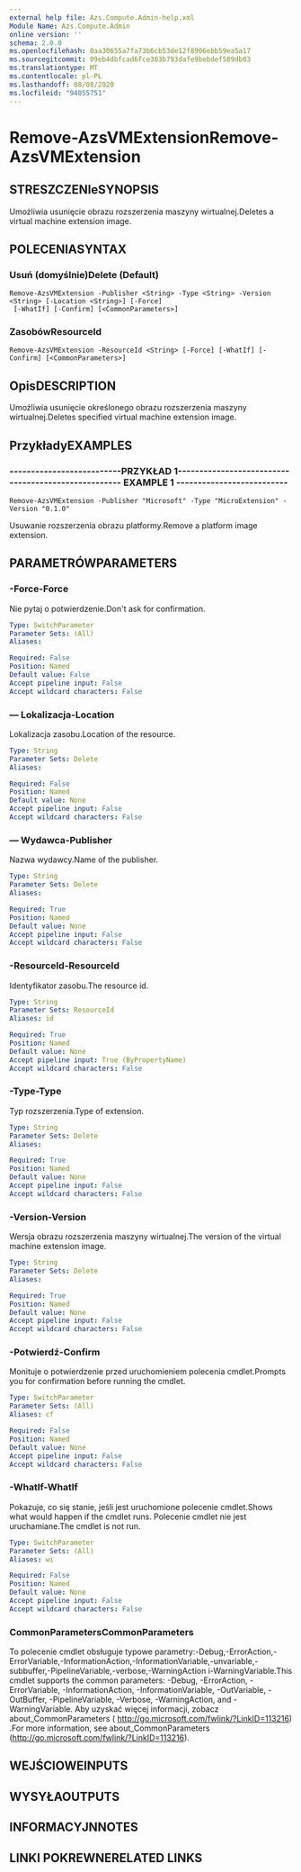 ```yaml
---
external help file: Azs.Compute.Admin-help.xml
Module Name: Azs.Compute.Admin
online version: ''
schema: 2.0.0
ms.openlocfilehash: 0aa30655a7fa73b6cb53de12f8906ebb59ea5a17
ms.sourcegitcommit: 09eb4dbfcad6fce303b793dafe9bebdef589db03
ms.translationtype: MT
ms.contentlocale: pl-PL
ms.lasthandoff: 08/08/2020
ms.locfileid: "94055751"
---
```

# <span data-ttu-id="0c0a0-101">Remove-AzsVMExtension</span><span class="sxs-lookup"><span data-stu-id="0c0a0-101">Remove-AzsVMExtension</span></span>

## <span data-ttu-id="0c0a0-102">STRESZCZENIe</span><span class="sxs-lookup"><span data-stu-id="0c0a0-102">SYNOPSIS</span></span>
<span data-ttu-id="0c0a0-103">Umożliwia usunięcie obrazu rozszerzenia maszyny wirtualnej.</span><span class="sxs-lookup"><span data-stu-id="0c0a0-103">Deletes a virtual machine extension image.</span></span>

## <span data-ttu-id="0c0a0-104">POLECENIA</span><span class="sxs-lookup"><span data-stu-id="0c0a0-104">SYNTAX</span></span>

### <span data-ttu-id="0c0a0-105">Usuń (domyślnie)</span><span class="sxs-lookup"><span data-stu-id="0c0a0-105">Delete (Default)</span></span>
```
Remove-AzsVMExtension -Publisher <String> -Type <String> -Version <String> [-Location <String>] [-Force]
 [-WhatIf] [-Confirm] [<CommonParameters>]
```

### <span data-ttu-id="0c0a0-106">Zasobów</span><span class="sxs-lookup"><span data-stu-id="0c0a0-106">ResourceId</span></span>
```
Remove-AzsVMExtension -ResourceId <String> [-Force] [-WhatIf] [-Confirm] [<CommonParameters>]
```

## <span data-ttu-id="0c0a0-107">Opis</span><span class="sxs-lookup"><span data-stu-id="0c0a0-107">DESCRIPTION</span></span>
<span data-ttu-id="0c0a0-108">Umożliwia usunięcie określonego obrazu rozszerzenia maszyny wirtualnej.</span><span class="sxs-lookup"><span data-stu-id="0c0a0-108">Deletes specified virtual machine extension image.</span></span>

## <span data-ttu-id="0c0a0-109">Przykłady</span><span class="sxs-lookup"><span data-stu-id="0c0a0-109">EXAMPLES</span></span>

### <span data-ttu-id="0c0a0-110">--------------------------PRZYKŁAD 1--------------------------</span><span class="sxs-lookup"><span data-stu-id="0c0a0-110">-------------------------- EXAMPLE 1 --------------------------</span></span>
```
Remove-AzsVMExtension -Publisher "Microsoft" -Type "MicroExtension" -Version "0.1.0"
```

<span data-ttu-id="0c0a0-111">Usuwanie rozszerzenia obrazu platformy.</span><span class="sxs-lookup"><span data-stu-id="0c0a0-111">Remove a platform image extension.</span></span>

## <span data-ttu-id="0c0a0-112">PARAMETRÓW</span><span class="sxs-lookup"><span data-stu-id="0c0a0-112">PARAMETERS</span></span>

### <span data-ttu-id="0c0a0-113">-Force</span><span class="sxs-lookup"><span data-stu-id="0c0a0-113">-Force</span></span>
<span data-ttu-id="0c0a0-114">Nie pytaj o potwierdzenie.</span><span class="sxs-lookup"><span data-stu-id="0c0a0-114">Don't ask for confirmation.</span></span>

```yaml
Type: SwitchParameter
Parameter Sets: (All)
Aliases: 

Required: False
Position: Named
Default value: False
Accept pipeline input: False
Accept wildcard characters: False
```

### <span data-ttu-id="0c0a0-115">— Lokalizacja</span><span class="sxs-lookup"><span data-stu-id="0c0a0-115">-Location</span></span>
<span data-ttu-id="0c0a0-116">Lokalizacja zasobu.</span><span class="sxs-lookup"><span data-stu-id="0c0a0-116">Location of the resource.</span></span>

```yaml
Type: String
Parameter Sets: Delete
Aliases: 

Required: False
Position: Named
Default value: None
Accept pipeline input: False
Accept wildcard characters: False
```

### <span data-ttu-id="0c0a0-117">— Wydawca</span><span class="sxs-lookup"><span data-stu-id="0c0a0-117">-Publisher</span></span>
<span data-ttu-id="0c0a0-118">Nazwa wydawcy.</span><span class="sxs-lookup"><span data-stu-id="0c0a0-118">Name of the publisher.</span></span>

```yaml
Type: String
Parameter Sets: Delete
Aliases: 

Required: True
Position: Named
Default value: None
Accept pipeline input: False
Accept wildcard characters: False
```

### <span data-ttu-id="0c0a0-119">-ResourceId</span><span class="sxs-lookup"><span data-stu-id="0c0a0-119">-ResourceId</span></span>
<span data-ttu-id="0c0a0-120">Identyfikator zasobu.</span><span class="sxs-lookup"><span data-stu-id="0c0a0-120">The resource id.</span></span>

```yaml
Type: String
Parameter Sets: ResourceId
Aliases: id

Required: True
Position: Named
Default value: None
Accept pipeline input: True (ByPropertyName)
Accept wildcard characters: False
```

### <span data-ttu-id="0c0a0-121">-Type</span><span class="sxs-lookup"><span data-stu-id="0c0a0-121">-Type</span></span>
<span data-ttu-id="0c0a0-122">Typ rozszerzenia.</span><span class="sxs-lookup"><span data-stu-id="0c0a0-122">Type of extension.</span></span>

```yaml
Type: String
Parameter Sets: Delete
Aliases: 

Required: True
Position: Named
Default value: None
Accept pipeline input: False
Accept wildcard characters: False
```

### <span data-ttu-id="0c0a0-123">-Version</span><span class="sxs-lookup"><span data-stu-id="0c0a0-123">-Version</span></span>
<span data-ttu-id="0c0a0-124">Wersja obrazu rozszerzenia maszyny wirtualnej.</span><span class="sxs-lookup"><span data-stu-id="0c0a0-124">The version of the virtual machine extension image.</span></span>

```yaml
Type: String
Parameter Sets: Delete
Aliases: 

Required: True
Position: Named
Default value: None
Accept pipeline input: False
Accept wildcard characters: False
```

### <span data-ttu-id="0c0a0-125">-Potwierdź</span><span class="sxs-lookup"><span data-stu-id="0c0a0-125">-Confirm</span></span>
<span data-ttu-id="0c0a0-126">Monituje o potwierdzenie przed uruchomieniem polecenia cmdlet.</span><span class="sxs-lookup"><span data-stu-id="0c0a0-126">Prompts you for confirmation before running the cmdlet.</span></span>

```yaml
Type: SwitchParameter
Parameter Sets: (All)
Aliases: cf

Required: False
Position: Named
Default value: None
Accept pipeline input: False
Accept wildcard characters: False
```

### <span data-ttu-id="0c0a0-127">-WhatIf</span><span class="sxs-lookup"><span data-stu-id="0c0a0-127">-WhatIf</span></span>
<span data-ttu-id="0c0a0-128">Pokazuje, co się stanie, jeśli jest uruchomione polecenie cmdlet.</span><span class="sxs-lookup"><span data-stu-id="0c0a0-128">Shows what would happen if the cmdlet runs.</span></span>
<span data-ttu-id="0c0a0-129">Polecenie cmdlet nie jest uruchamiane.</span><span class="sxs-lookup"><span data-stu-id="0c0a0-129">The cmdlet is not run.</span></span>

```yaml
Type: SwitchParameter
Parameter Sets: (All)
Aliases: wi

Required: False
Position: Named
Default value: None
Accept pipeline input: False
Accept wildcard characters: False
```

### <span data-ttu-id="0c0a0-130">CommonParameters</span><span class="sxs-lookup"><span data-stu-id="0c0a0-130">CommonParameters</span></span>
<span data-ttu-id="0c0a0-131">To polecenie cmdlet obsługuje typowe parametry:-Debug,-ErrorAction,-ErrorVariable,-InformationAction,-InformationVariable,-unvariable,-subbuffer,-PipelineVariable,-verbose,-WarningAction i-WarningVariable.</span><span class="sxs-lookup"><span data-stu-id="0c0a0-131">This cmdlet supports the common parameters: -Debug, -ErrorAction, -ErrorVariable, -InformationAction, -InformationVariable, -OutVariable, -OutBuffer, -PipelineVariable, -Verbose, -WarningAction, and -WarningVariable.</span></span> <span data-ttu-id="0c0a0-132">Aby uzyskać więcej informacji, zobacz about_CommonParameters ( http://go.microsoft.com/fwlink/?LinkID=113216) .</span><span class="sxs-lookup"><span data-stu-id="0c0a0-132">For more information, see about_CommonParameters (http://go.microsoft.com/fwlink/?LinkID=113216).</span></span>

## <span data-ttu-id="0c0a0-133">WEJŚCIOWE</span><span class="sxs-lookup"><span data-stu-id="0c0a0-133">INPUTS</span></span>

## <span data-ttu-id="0c0a0-134">WYSYŁA</span><span class="sxs-lookup"><span data-stu-id="0c0a0-134">OUTPUTS</span></span>

## <span data-ttu-id="0c0a0-135">INFORMACYJN</span><span class="sxs-lookup"><span data-stu-id="0c0a0-135">NOTES</span></span>

## <span data-ttu-id="0c0a0-136">LINKI POKREWNE</span><span class="sxs-lookup"><span data-stu-id="0c0a0-136">RELATED LINKS</span></span>

